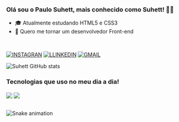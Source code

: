 ### Olá sou o Paulo Suhett, mais conhecido como Suhett! 👋😄

- 🎓 Atualmente estudando HTML5 e CSS3
- 👯 Quero me tornar um desenvolvedor Front-end
<br> 

 [![INSTAGRAN](https://img.shields.io/badge/Instagram-E4405F?style=for-the-badge&logo=instagram&logoColor=white)](https://www.instagram.com/_paulosuhett/)
 [![LLINKEDIN](https://img.shields.io/badge/LinkedIn-0077B5?style=for-the-badge&logo=linkedin&logoColor=white)](https://www.linkedin.com/in/paulo-suhett-007b8b247/)
 [![GMAIL](https://img.shields.io/badge/Gmail-D14836?style=for-the-badge&logo=gmail&logoColor=white)](mailto:paulosuhett@gmail.com)
 
![Suhett GitHub stats](https://github-readme-stats.vercel.app/api?username=PSuhett&show_icons=true&theme=dracula)

### Tecnologias que uso no meu dia a dia!

<div style="display: inline_block">
  <img align="center" src="https://img.shields.io/badge/HTML5-E34F26?style=for-the-badge&logo=html5&logoColor=white">
  <img align="center" src="https://img.shields.io/badge/CSS3-1572B6?style=for-the-badge&logo=css3&logoColor=white">
</div>  
 <br>

![Snake animation](https://github.com/Math-Vieira/Math-Vieira/blob/output/github-contribution-grid-snake.svg)
